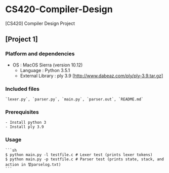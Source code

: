 # CS420-Compiler-Design
[CS420] Compiler Design Project

## [Project 1]
### Platform and dependencies
- OS : MacOS Sierra (version 10.12)
    - Language : Python 3.5.1
    - External Library : ply 3.9 [http://www.dabeaz.com/ply/ply-3.9.tar.gz]

### Included files
    `lexer.py`, `parser.py`, `main.py`, `parser.out`, `README.md`

### Prerequisites
    - Install python 3
    - Install ply 3.9

### Usage
    ```sh
    $ python main.py -l testfile.c # Lexer test (prints lexer tokens)
    $ python main.py -p testfile.c # Parser test (prints state, stack, and action in 퍟parselog.txt)
    ```


